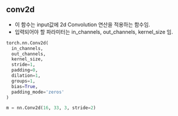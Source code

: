 

## conv2d
- 이 함수는 input값에 2d Convolution 연산을 적용하는 함수임.
- 입력되어야 할 파라미터는 in_channels, out_channels, kernel_size 임. 

```python
torch.nn.Conv2d(
  in_channels,
  out_channels,
  kernel_size,
  stride=1,
  padding=0,
  dilation=1,
  groups=1,
  bias=True,
  padding_mode='zeros'
)
```

```python
m = nn.Conv2d(16, 33, 3, stride=2)
```

